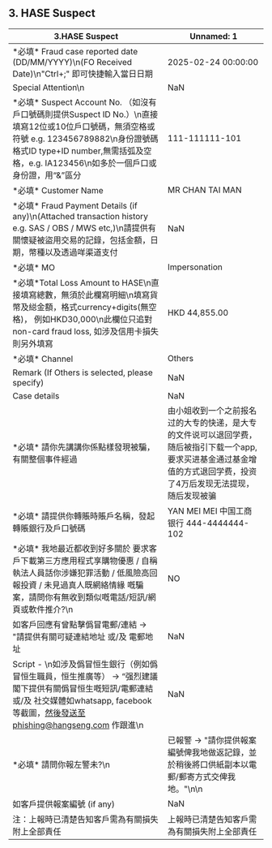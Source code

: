 ## 3. HASE Suspect
| 3.HASE Suspect | Unnamed: 1 |
| --- | --- |
| \*必填\* Fraud case reported date (DD/MM/YYYY)\n(FO Received Date)\n"Ctrl+;" 即可快捷輸入當日日期 | 2025-02-24 00:00:00 |
| Special Attention\n | NaN |
| \*必填\* Suspect Account No. （如沒有戶口號碼則提供Suspect ID No.）\n直接填寫12位或10位戶口號碼，無須空格或符號 e.g. 123456789882\n身份證號碼格式ID type+ID number,無需括弧及空格，e.g. IA123456\n如多於一個戶口或身份證，用“&”區分 | 111-111111-101 |
| \*必填\* Customer Name | MR CHAN TAI MAN |
| \*必填\* Fraud Payment Details (if any)\n(Attached transaction history e.g. SAS / OBS / MWS etc,)\n請提供有關懷疑被盜用交易的記錄，包括金額，日期，幣種以及透過咩渠道支付 | NaN |
| \*必填\* MO | Impersonation |
| \*必填\*Total Loss Amount to HASE\n直接填寫總數，無須於此欄寫明細\n填寫貨幣及縂金額，格式currency+digits(無空格)， 例如HKD30,000\n此欄位只追對non-card fraud loss, 如涉及信用卡損失則另外填寫 | HKD 44,855.00 |
| \*必填\* Channel | Others |
| Remark (If Others is selected, please specify) | NaN |
| Case details | NaN |
| \*必填\* 請你先講講你係點樣發現被騙，有關整個事件經過 | 由小姐收到一个之前报名过的大专的快递，是大专的文件说可以退回学费，随后被指引下载一个app,要求买进基金通过基金增值的方式退回学费，投资了4万后发现无法提现，随后发现被骗 |
| \*必填\* 請提供你轉賬時賬戶名稱，發起轉賬銀行及戶口號碼 | YAN MEI MEI 中国工商银行 444-4444444-102 |
| \*必填\* 我地最近都收到好多關於 要求客戶下載第三方應用程式享購物優惠 / 自稱執法人員話你涉嫌犯罪活動 / 低風險高回報投資 / 未見過真人既網絡情緣 嘅騙案，請問你有無收到類似嘅電話/短訊/網頁或軟件推介?\n | NO |
| 如客戶回應有曾點擊僞冒電郵/連結 -> "請提供有關可疑連結地址 或/及 電郵地址 | NaN |
| Script - \n如涉及僞冒恒生銀行（例如僞冒恒生職員，恒生推廣等） -> “强烈建議閣下提供有關僞冒恒生嘅短訊/電郵連結 或/及 社交媒體如whatsapp, facebook等截圖，然後發送至phishing@hangseng.com 作跟進\n | NaN |
| \*必填\* 請問你報左警未?\n | 已報警 -> "請你提供報案編號俾我地做返記錄，並於稍後將口供紙副本以電郵/郵寄方式交俾我地。"\n\n |
| 如客戶提供報案編號 (if any) | NaN |
| 注：上報時已清楚告知客戶需為有關損失附上全部責任 | 上報時已清楚告知客戶需為有關損失附上全部責任 |